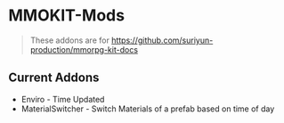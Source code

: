 # MMOKIT-Mods

>These addons are for <https://github.com/suriyun-production/mmorpg-kit-docs>

## Current Addons

* Enviro - Time Updated
* MaterialSwitcher - Switch Materials of a prefab based on time of day